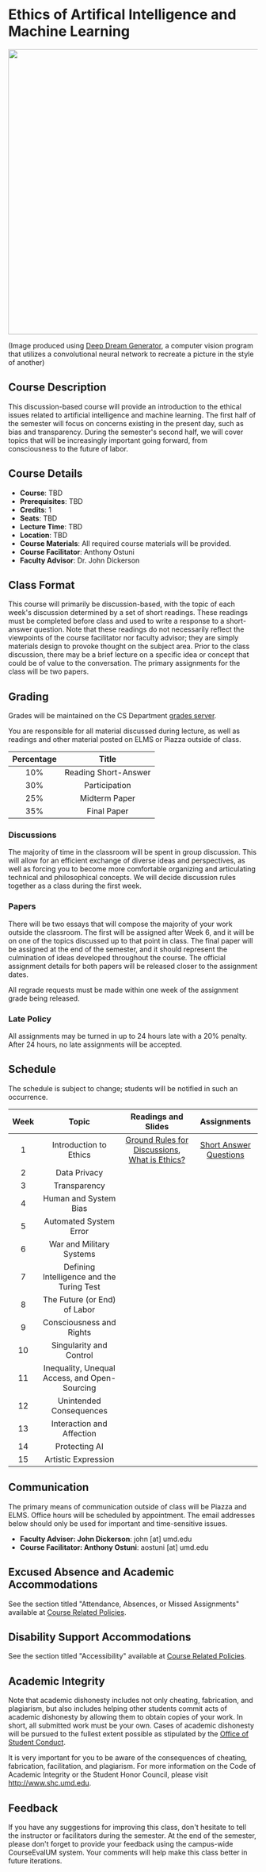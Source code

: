 # Ethics of Artifical Intelligence and Machine Learning
<p align="center">
  <img width="610" height="575" src="https://q4j2g5j9.stackpathcdn.com/ddg-dream/aec9389a1dfd7f1a5601ae5c1bd4f54d99aca38a.jpg">
</p>


(Image produced using [Deep Dream Generator](https://deepdreamgenerator.com/), a computer vision program that utilizes a convolutional neural network to recreate a picture in the style of another)

## Course Description
This discussion-based course will provide an introduction to the ethical issues related to artificial intelligence and machine learning. The first half of the semester will focus on concerns existing in the present day, such as bias and transparency. During the semester's second half, we will cover topics that will be increasingly important going forward, from consciousness to the future of labor.

## Course Details
- **Course**: TBD
- **Prerequisites**: TBD
- **Credits**: 1
- **Seats**: TBD
- **Lecture Time**: TBD
- **Location**: TBD
- **Course Materials**: All required course materials will be provided.
- **Course Facilitator**: Anthony Ostuni
- **Faculty Advisor**: Dr. John Dickerson

## Class Format
This course will primarily be discussion-based, with the topic of each week's discussion determined by a set of short readings. These readings must be completed before class and used to write a response to a short-answer question. Note that these readings do not necessarily reflect the viewpoints of the course facilitator nor faculty advisor; they are simply materials design to provoke thought on the subject area. Prior to the class discussion, there may be a brief lecture on a specific idea or concept that could be of value to the conversation. The primary assignments for the class will be two papers.


## Grading
Grades will be maintained on the CS Department [grades server](https://grades.cs.umd.edu/).

You are responsible for all material discussed during lecture, as well as readings and 
other material posted on ELMS or Piazza outside of class.

| Percentage | Title 
|:----:|:----:|
| 10% | Reading Short-Answer  
| 30% | Participation 
| 25% | Midterm Paper
| 35% | Final Paper

### Discussions 
The majority of time in the classroom will be spent in group discussion. This will allow for an efficient exchange of diverse ideas and perspectives, as well as forcing you to become more comfortable organizing and articulating technical and philosophical concepts. We will decide discussion rules together as a class during the first week.

### Papers
There will be two essays that will compose the majority of your work outside the classroom. The first will be assigned after Week 6, and it will be on one of the topics discussed up to that point in class. The final paper will be assigned at the end of the semester, and it should represent the culmination of ideas developed throughout the course. The official assignment details for both papers will be released closer to the assignment dates.

All regrade requests must be made within one week of the assignment grade being released.

### Late Policy
All assignments may be turned in up to 24 hours late with a 20% penalty. 
After 24 hours, no late assignments will be accepted.

## Schedule
The schedule is subject to change; students will be notified in such an
occurrence. 

| Week | Topic | Readings and Slides | Assignments |
|:----:|:----:|:----:|:----:|
| 1 | Introduction to Ethics | [Ground Rules for Discussions](http://www.uvm.edu/~pass/tignor/filmseries_files/groundrules.pdf), [What is Ethics?](https://www.scu.edu/ethics/ethics-resources/ethical-decision-making/what-is-ethics/) | [Short Answer Questions](Week1/Week1ShortAnswerQuestions.pdf) |
| 2 | Data Privacy | | |
| 3 | Transparency | | |
| 4 | Human and System Bias | | |
| 5 | Automated System Error | | |
| 6 | War and Military Systems | | |
| 7 | Defining Intelligence and the Turing Test | | |
| 8 | The Future (or End) of Labor | | |
| 9 | Consciousness and Rights | | |
| 10| Singularity and Control | | |
| 11| Inequality, Unequal Access, and Open-Sourcing | | |
| 12| Unintended Consequences | | |
| 13| Interaction and Affection | | |
| 14| Protecting AI | | |
| 15| Artistic Expression | | |


## Communication
The primary means of communication outside of class will be Piazza and ELMS. Office hours will be scheduled by appointment. The email addresses below should only be used for important and time-sensitive issues.
- **Faculty Adviser: John Dickerson**: john [at] umd.edu
- **Course Facilitator: Anthony Ostuni**: aostuni [at] umd.edu

## Excused Absence and Academic Accommodations
See the section titled "Attendance, Absences, or Missed Assignments" available at [Course Related Policies](http://www.ugst.umd.edu/courserelatedpolicies.html).

## Disability Support Accommodations
See the section titled "Accessibility" available at [Course Related Policies](http://www.ugst.umd.edu/courserelatedpolicies.html).


## Academic Integrity
Note that academic dishonesty includes not only cheating, fabrication, and
plagiarism, but also includes helping other students commit acts of academic dishonesty by allowing them to obtain copies of your work. In short, all submitted work must be your own. Cases of academic dishonesty will be pursued to the fullest extent possible as stipulated by the
[Office of Student Conduct](http://osc.umd.edu/OSC/Default.aspx).

It is very important for you to be aware of the consequences of cheating,
fabrication, facilitation, and plagiarism. For more information on the Code of Academic Integrity or the Student Honor Council, please visit
http://www.shc.umd.edu.

## Feedback
If you have any suggestions for improving this class, don't hesitate to tell the instructor or facilitators during the semester. At the end of the semester, please don't forget to provide your feedback using the campus-wide CourseEvalUM system. Your comments will help make this class better in future iterations.

